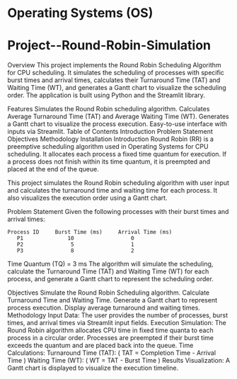 # Operating Systems (OS)

# Project--Round-Robin-Simulation

Overview
This project implements the Round Robin Scheduling Algorithm for CPU scheduling. It simulates the scheduling of processes with specific burst times and arrival times, calculates their Turnaround Time (TAT) and Waiting Time (WT), and generates a Gantt chart to visualize the scheduling order. The application is built using Python and the Streamlit library.

Features
Simulates the Round Robin scheduling algorithm.
Calculates Average Turnaround Time (TAT) and Average Waiting Time (WT).
Generates a Gantt chart to visualize the process execution.
Easy-to-use interface with inputs via Streamlit.
Table of Contents
Introduction
Problem Statement
Objectives
Methodology
Installation
Introduction
Round Robin (RR) is a preemptive scheduling algorithm used in Operating Systems for CPU scheduling. It allocates each process a fixed time quantum for execution. If a process does not finish within its time quantum, it is preempted and placed at the end of the queue.

This project simulates the Round Robin scheduling algorithm with user input and calculates the turnaround time and waiting time for each process. It also visualizes the execution order using a Gantt chart.

Problem Statement
Given the following processes with their burst times and arrival times:

    Process ID	   Burst Time (ms)	   Arrival Time (ms)
       P1	           10	               0
       P2	            5	               1
       P3	            8	               2
       

Time Quantum (TQ) = 3 ms
The algorithm will simulate the scheduling, calculate the Turnaround Time (TAT) and Waiting Time (WT) for each process, and generate a Gantt chart to represent the scheduling order.

Objectives
Simulate the Round Robin Scheduling algorithm.
Calculate Turnaround Time and Waiting Time.
Generate a Gantt chart to represent process execution.
Display average turnaround and waiting times.
Methodology
Input Data: The user provides the number of processes, burst times, and arrival times via Streamlit input fields.
Execution Simulation:
The Round Robin algorithm allocates CPU time in fixed time quanta to each process in a circular order.
Processes are preempted if their burst time exceeds the quantum and are placed back into the queue.
Time Calculations:
Turnaround Time (TAT): ( TAT = Completion Time - Arrival Time )
Waiting Time (WT): ( WT = TAT - Burst Time )
Results Visualization: A Gantt chart is displayed to visualize the execution timeline.
